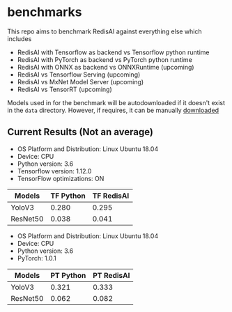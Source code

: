 # benchmarks

This repo aims to benchmark RedisAI against everything else which includes

- RedisAI with Tensorflow as backend vs Tensorflow python runtime
- RedisAI with PyTorch as backend vs PyTorch python runtime
- RedisAI with ONNX as backend vs ONNXRuntime (upcoming)
- RedisAI vs Tensorflow Serving (upcoming)
- RedisAI vs MxNet Model Server (upcoming)
- RedisAI vs TensorRT (upcoming)

Models used in for the benchmark will be autodownloaded if it doesn't exist in the `data` directory. However, if requires, it can be manually [downloaded](https://app.box.com/s/r4xzm4xtzdqhmg4rbwfcahj9tee3ojbl)


## Current Results (Not an average)

- OS Platform and Distribution: Linux Ubuntu 18.04
- Device: CPU
- Python version: 3.6
- Tensorflow version: 1.12.0
- TensorFlow optimizations: ON

|   Models  | TF Python  | TF RedisAI |
| --------- | ---------- | ---------- |
|   YoloV3  |   0.280    |   0.295    |
| ResNet50  |   0.038    |   0.041    |


- OS Platform and Distribution: Linux Ubuntu 18.04
- Device: CPU
- Python version: 3.6
- PyTorch: 1.0.1

|   Models  | PT Python  | PT RedisAI |
| --------- | ---------- | ---------- |
|   YoloV3  |   0.321    |   0.333    |
| ResNet50  |   0.062    |   0.082    |
